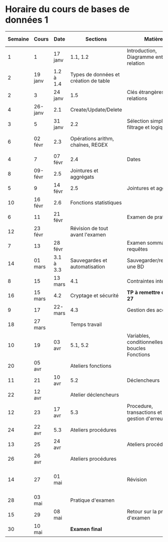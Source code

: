 # Horaire du cours de bases de données 1
 Semaine| Cours | Date | Sections | Matière | Bloc | Travail à faire | Remises 
--|--|--|--|--|--|--|--
1|1| 17 janv | 1.1, 1.2 | Introduction, Diagramme entité-relation | Créer un BD | | 
 |2| 19 janv | 1.2 à 1.4 | Types de données et création de table | | Atelier 1 | 
2|3| 24 janv |1.5| Clés étrangères et relations | | Atelier 2 | Atelier 1 
 |4| 26-janv |2.1| Create/Update/Delete | | | Atelier 2 
3|5| 31 janv |2.2| Sélection simple, filtrage et logique | Requête CRUD | Atelier 3 | 
 |6| 02 févr |2.3| Opérations arithm, chaînes, REGEX | | Atelier 4 - formatif formel | Atelier 3 
4|7| 07 févr |2.4| Dates | | Atelier 5 | Atelier 4 
 |8| 09-févr |2.5| Jointures et aggrégats | | | Atelier 5 
5|9| 14 févr |2.5| Jointures et aggrégats | | Atelier 6 | 
 |10| 16 févr |2.6| Fonctions statistiques | | Atelier 7 | Atelier 6 
6|11| 21 févr | | Examen de pratique | | | Atelier 7 
 |12| 23 févr | | Révision de tout avant l'examen | | | 
7|13| 28 févr | |Examen sommatif requêtes | | | 
 |14| 01 mars | 3.1 à 3.3 | Sauvegardes et automatisation | Sauvegarder/restaurer une BD | | 
8|15| 13 mars |4.1| Contraintes intégrités | Confidentialité et cohérence | Atelier 8 | 
 |16| 15 mars |4.2| Cryptage et sécurité | **TP à remettre cours 27** | | Atelier 8 
9|17| 22-mars |4.3| Gestion des accès | | | 
 |18| 27 mars | | Temps travail | | | 
10|19| 03 avr | 5.1, 5.2 | Variables, conditionnelles et boucles <br/>Fonctions | Traitements automatisés | Atelier 9|
 |20| 05 avr | | Ateliers fonctions | | | 
11|21| 10 avr |5.2| Déclencheurs | | Atelier 10 | Atelier 9 
 |22| 12 avr | | Atelier déclencheurs | | | 
12|23| 17 avr |5.3| Procedure, transactions et gestion d'erreurs | | | Atelier 10 
 |24| 22 avr |5.3| Ateliers procédures | | Atelier 11 | 
13|25| 24 avr | | Ateliers procédures | | | 
 |26| 26 avr | | Ateliers procédures | | |
14|27| 01 mai | | Révision | | | Atelier 11<br/>**TP à remettre** 
 |28| 03 mai | | Pratique d'examen | | | 
15|29| 08 mai | | Retour sur la pratique d'examen | | | 
 |30| 10 mai | | **Examen final** | | | 
